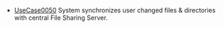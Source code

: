  * [UseCase0050](https://github.com/DomainDrivenArchitecture/ddaRequirement/blob/master/en/requirements/UseCase0050.md) System synchronizes user changed files & directories with central File Sharing Server.